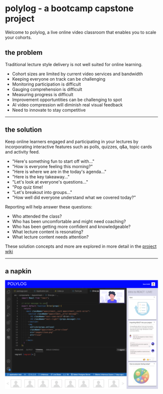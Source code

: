 # polylog - a bootcamp capstone project

Welcome to polylog, a live online video classroom that enables you to scale your cohorts.


## the problem
Traditional lecture style delivery is not well suited for online learning.
* Cohort sizes are limited by current video services and bandwidth
* Keeping everyone on track can be challenging
* Monitoring participation is difficult
* Gauging comprehension is difficult
* Measuring progress is difficult
* Improvement opportuntities can be challenging to spot
* AI video compression will diminish real visual feedback
* Need to innovate to stay competitive

---
## the solution
Keep online learners engaged and participating in your lectures by incorporating interactive features such as polls, quizzes, q&a, topic cards and activity feed.

* "Here's something fun to start off with..."
* "How is everyone feeling this morning?"
* "Here is where we are in the today's agenda..."
* "Here is the key takeaway..."
* "Let's look at everyone's questions..."
* "Pop quiz time!
* "Let's breakout into groups..."
* "How well did everyone understand what we covered today?"

Reporting will help answer these questions:
* Who attended the class?
* Who has been uncomfortable and might need coaching?
* Who has been getting more confident and knowledgeable?
* What lecture content is resonating?
* What lecture content needs attention?

These solution concepts and more are explored in more detail in the [project wiki](https://github.com/HatHeadNinja/polylog/wiki)

---
## a napkin
![screen concept](docs/polylog-screen-concept.png)
